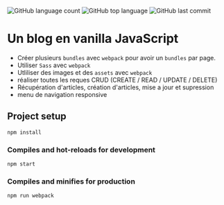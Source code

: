 ![GitHub language count](https://img.shields.io/github/languages/count/sandix34/VanillaJs-Blog)
![GitHub top language](https://img.shields.io/github/languages/top/sandix34/VanillaJs-Blog)
![GitHub last commit](https://img.shields.io/github/last-commit/sandix34/VanillaJs-Blog)
# Un blog en vanilla JavaScript
- Créer plusieurs `bundles` avec `webpack` pour avoir un `bundles` par page.
- Utiliser `Sass` avec `webpack`
- Utliliser des images et des `assets` avec `webpack`
- réaliser toutes les reques CRUD (CREATE / READ / UPDATE / DELETE)
- Récupération d'articles, création d'articles, mise a jour et supression
- menu de navigation responsive

## Project setup
```
npm install
```

### Compiles and hot-reloads for development
```
npm start
```

### Compiles and minifies for production
```
npm run webpack